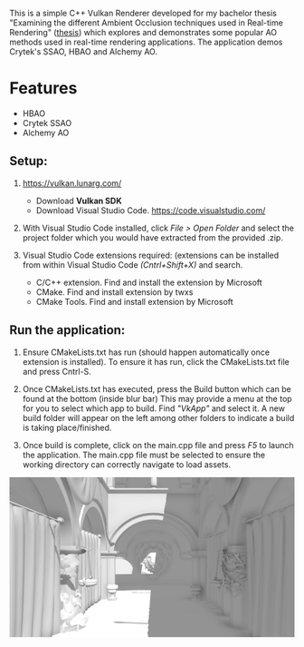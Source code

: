 This is a simple C++ Vulkan Renderer developed for my bachelor thesis "Examining the different Ambient Occlusion techniques used in Real-time Rendering" ([thesis](Thesis.pdf)) which explores and demonstrates some popular AO methods used in real-time rendering applications.
The application demos Crytek's SSAO, HBAO and Alchemy AO.

# Features
* HBAO
* Crytek SSAO
* Alchemy AO

## Setup:

1) https://vulkan.lunarg.com/
   - Download **Vulkan SDK**
   - Download Visual Studio Code. https://code.visualstudio.com/

2) With Visual Studio Code installed, click *File > Open Folder* and select the project folder which you would have
extracted from the provided .zip.

3) Visual Studio Code extensions required:
   (extensions can be installed from within Visual Studio Code *(Cntrl+Shift+X)* and search.
   - C/C++ extension. Find and install the extension by Microsoft
   - CMake. Find and install extension by twxs
   - CMake Tools. Find and install extension by Microsoft


## Run the application:

1) Ensure CMakeLists.txt has run (should happen automatically once extension is installed). 
   To ensure it has run, click the CMakeLists.txt file and press Cntrl-S.

2) Once CMakeLists.txt has executed, press the Build button which can be found at the bottom (inside blur bar)
   This may provide a menu at the top for you to select which app to build. Find *"VkApp"* and select it.
   A new build folder will appear on the left among other folders to indicate a build is taking place/finished.

3) Once build is complete, click on the main.cpp file and press *F5*  to launch the application.
   The main.cpp file must be selected to ensure the working directory can correctly navigate to load assets.
   
![HBAO](Pictures/HBAO_Capture_render.PNG)
